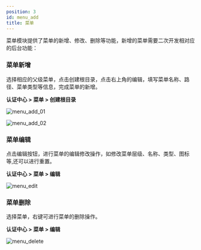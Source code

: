 ```yaml
---
position: 3
id: menu_add
title: 菜单
---
```



菜单模块提供了菜单的新增、修改、删除等功能，新增的菜单需要二次开发相对应的后台功能：

### 菜单新增
选择相应的父级菜单，点击创建根目录，点击右上角的编辑，填写菜单名称、路径、菜单类型等信息，完成菜单的新增。

**认证中心 > 菜单 > 创建根目录**

![menu_add_01](http://www.aiwenmo.com/dinky/docs/test/menu_add_01.png)

![menu_add_02](http://www.aiwenmo.com/dinky/docs/test/menu_add_02.png)

### 菜单编辑
点击编辑按钮，进行菜单的编辑修改操作，如修改菜单层级、名称、类型、图标等,还可以进行重置。

**认证中心 > 菜单 > 编辑**

![menu_edit](http://www.aiwenmo.com/dinky/docs/test/menu_edit.png)

### 菜单删除
选择菜单，右键可进行菜单的删除操作。

**认证中心 > 菜单 > 编辑**

![menu_delete](http://www.aiwenmo.com/dinky/docs/test/menu_delete.png)

